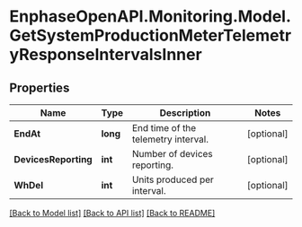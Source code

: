 # EnphaseOpenAPI.Monitoring.Model.GetSystemProductionMeterTelemetryResponseIntervalsInner

## Properties

Name | Type | Description | Notes
------------ | ------------- | ------------- | -------------
**EndAt** | **long** | End time of the telemetry interval. | [optional] 
**DevicesReporting** | **int** | Number of devices reporting. | [optional] 
**WhDel** | **int** | Units produced per interval. | [optional] 

[[Back to Model list]](../README.md#documentation-for-models) [[Back to API list]](../README.md#documentation-for-api-endpoints) [[Back to README]](../README.md)


